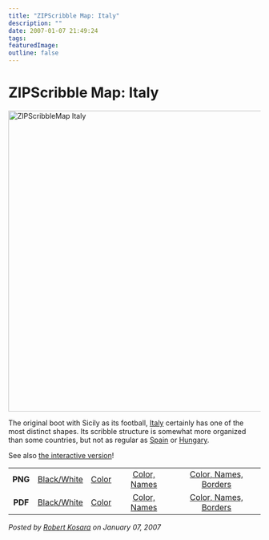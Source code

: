 ```yaml
---
title: "ZIPScribble Map: Italy"
description: ""
date: 2007-01-07 21:49:24
tags: 
featuredImage: 
outline: false
---
```


# ZIPScribble Map: Italy

<a href="http://eagereyes.org/media/attachments/ZIPScribbleMaps/ZIPScribbleMap-Italy-color-names-borders.png" target="_blank" rel="slb_off"><img class="aligncenter" title="ZIPScribbleMap Italy" src="https://media.eagereyes.org/media/attachments/ZIPScribbleMap-Italy-color-names-borders-thumb.jpg" alt="ZIPScribbleMap Italy" width="527" height="600" border="0" /></a>

The original boot with Sicily as its football, <a href="http://en.wikipedia.org/wiki/Italy">Italy</a> certainly has one of the most distinct shapes. Its scribble structure is somewhat more organized than some countries, but not as regular as <a href="http://eagereyes.org/zipscribble-maps/spain">Spain</a> or <a href="http://eagereyes.org/zipscribble-maps/hungary">Hungary</a>.

See also <a href="http://eagereyes.org/zipscribble-maps/interactive-zipscribble-map#IT">the interactive version</a>!

<table width="80%" border="0" align="center">
<tbody>
<tr>
<td align="center"><strong>PNG</strong></td>
<td align="center"><a href="http://eagereyes.org/media/attachments/ZIPScribbleMaps/ZIPScribbleMap-Italy.png" target="_blank" rel="slb_off">Black/White</a></td>
<td align="center"><a href="http://eagereyes.org/media/attachments/ZIPScribbleMaps/ZIPScribbleMap-Italy-color.png" target="_blank" rel="slb_off">Color</a></td>
<td align="center"><a href="http://eagereyes.org/media/attachments/ZIPScribbleMaps/ZIPScribbleMap-Italy-color-names.png" target="_blank" rel="slb_off">Color, Names</a></td>
<td align="center"><a href="http://eagereyes.org/media/attachments/ZIPScribbleMaps/ZIPScribbleMap-Italy-color-names-borders.png" target="_blank" rel="slb_off">Color, Names, Borders</a></td>
</tr>
<tr>
<td align="center"><strong>PDF</strong></td>
<td align="center"><a href="http://eagereyes.org/media/attachments/ZIPScribbleMaps/ZIPScribbleMap-Italy.pdf" target="_blank">Black/White</a></td>
<td align="center"><a href="http://eagereyes.org/media/attachments/ZIPScribbleMaps/ZIPScribbleMap-Italy-color.pdf" target="_blank">Color </a></td>
<td align="center"><a href="http://eagereyes.org/media/attachments/ZIPScribbleMaps/ZIPScribbleMap-Italy-color-names.pdf" target="_blank">Color, Names</a></td>
<td align="center"><a href="http://eagereyes.org/media/attachments/ZIPScribbleMaps/ZIPScribbleMap-Italy-color-names-borders.pdf" target="_blank">Color, Names, Borders</a></td>
</tr>
</tbody>
</table>


_Posted by <a href="/about">Robert Kosara</a> on January 07, 2007_



